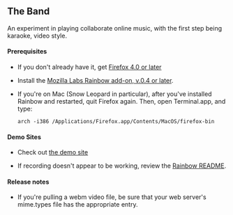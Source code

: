 ## The Band

An experiment in playing collaborate online music, with the first step being karaoke, video style.

#### Prerequisites

* If you don't already have it, get <a href="https://www.mozilla.com/en-US/products/download.html" target="_blank">Firefox 4.0 or later</a>
* Install the <a href="https://addons.mozilla.org/en-US/firefox/addon/mozilla-labs-rainbow/" target="_blank">Mozilla Labs Rainbow add-on, v.0.4 or later</a>.
* If you're on Mac (Snow Leopard in particular), after you've installed Rainbow and restarted, quit Firefox again.  Then, open Terminal.app, and type:

   `arch -i386 /Applications/Firefox.app/Contents/MacOS/firefox-bin`

#### Demo Sites

* Check out <a href="http://theband.mozillalabs.com/" target="_blank">the demo site</a>

* If recording doesn't appear to be working, review the [Rainbow README](https://github.com/mozilla/rainbow#readme).

#### Release notes
* If you're pulling a webm video file, be sure that your web server's mime.types file has the appropriate entry.

